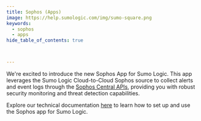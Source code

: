```yaml
---
title: Sophos (Apps)
image: https://help.sumologic.com/img/sumo-square.png
keywords:
  - sophos
  - apps
hide_table_of_contents: true



---
```


We're excited to introduce the new Sophos App for Sumo Logic. This app leverages the Sumo Logic Cloud-to-Cloud Sophos source to collect alerts and event logs through the [Sophos Central APIs](https://developer.sophos.com/), providing you with robust security monitoring and threat detection capabilities.

Explore our technical documentation [here](/docs/integrations/saas-cloud/sophos/) to learn how to set up and use the Sophos app for Sumo Logic.
